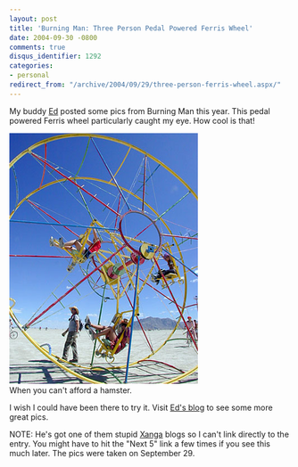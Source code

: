 ```yaml
---
layout: post
title: 'Burning Man: Three Person Pedal Powered Ferris Wheel'
date: 2004-09-30 -0800
comments: true
disqus_identifier: 1292
categories:
- personal
redirect_from: "/archive/2004/09/29/three-person-ferris-wheel.aspx/"
---
```


My buddy [Ed](http://www.xanga.com/home.aspx?user=mushustyles) posted
some pics from Burning Man this year. This pedal powered Ferris wheel
particularly caught my eye. How cool is that!

![Ferris Wheel](/images/BMFerrisWheel.jpg) \
 When you can't afford a hamster.

I wish I could have been there to try it. Visit [Ed's
blog](http://www.xanga.com/home.aspx?user=mushustyles) to see some more
great pics.

NOTE: He's got one of them stupid [Xanga](http://www.xanga.com/) blogs
so I can't link directly to the entry. You might have to hit the "Next
5" link a few times if you see this much later. The pics were taken on
September 29.

